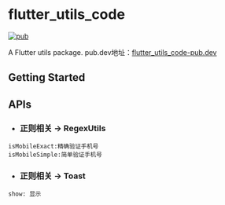 # flutter_utils_code
[![pub][pubSvg]][pub] 

A Flutter utils package.
pub.dev地址：[flutter_utils_code-pub.dev]

## Getting Started

## APIs
* ### 正则相关 -> RegexUtils
```
isMobileExact:精确验证手机号
isMobileSimple:简单验证手机号
```
* ### 正则相关 -> Toast
```
show: 显示
```


[pubSvg]: https://img.shields.io/badge/pub-0.0.1-brightgreen
[pub]: https://github.com/panzhoutao/flutter_utils_code
[flutter_utils_code-pub.dev]: https://pub.dev/packages/flutter_utils_code
